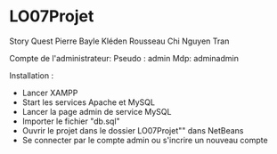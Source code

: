 # LO07Projet
Story Quest
Pierre Bayle
Kléden Rousseau
Chi Nguyen Tran

Compte de l'administrateur: 
Pseudo : admin
Mdp: adminadmin

Installation :
- Lancer XAMPP
- Start les services Apache et MySQL
- Lancer la page admin de service MySQL
- Importer le fichier "db.sql"
- Ouvrir le projet dans le dossier LO07Projet"" dans NetBeans
- Se connecter par le compte admin ou s'incrire un nouveau compte
